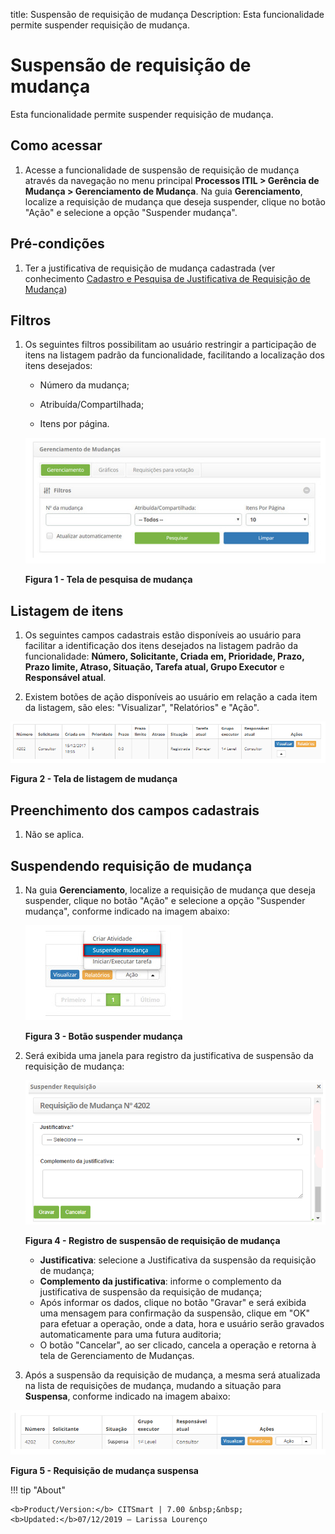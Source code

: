 title: Suspensão de requisição de mudança
Description: Esta funcionalidade permite suspender requisição de mudança.
# Suspensão de requisição de mudança

Esta funcionalidade permite suspender requisição de mudança.

Como acessar
--------------

1. Acesse a funcionalidade de suspensão de requisição de mudança através da navegação no menu principal
**Processos ITIL > Gerência de Mudança > Gerenciamento de Mudança**. Na guia **Gerenciamento**, localize a requisição de
mudança que deseja suspender, clique no botão "Ação" e selecione a opção "Suspender mudança".

Pré-condições
---------------

1. Ter a justificativa de requisição de mudança cadastrada (ver conhecimento 
[Cadastro e Pesquisa de Justificativa de Requisição de Mudança](/pt-br/citsmart-platform-7/processes/change/change-justification.html))

Filtros
----------

1. Os seguintes filtros possibilitam ao usuário restringir a participação de itens na listagem padrão da funcionalidade, 
facilitando a localização dos itens desejados:

    - Número da mudança;

    - Atribuída/Compartilhada;

    - Itens por página.

    ![Pesquisa](images/susp-mud.img1.png)

    **Figura 1 - Tela de pesquisa de mudança**

Listagem de itens
-------------------

1. Os seguintes campos cadastrais estão disponíveis ao usuário para facilitar a identificação dos itens desejados na
listagem padrão da funcionalidade: **Número, Solicitante, Criada em, Prioridade, Prazo, Prazo limite, Atraso, Situação,
Tarefa atual, Grupo Executor** e **Responsável atual**.

2. Existem botões de ação disponíveis ao usuário em relação a cada item da listagem, são eles: "Visualizar", "Relatórios" 
e "Ação".

![Listagem](images/susp-mud.img2.png)

**Figura 2 - Tela de listagem de mudança**

Preenchimento dos campos cadastrais
------------------------------------

1. Não se aplica.

Suspendendo requisição de mudança
-----------------------------------

1. Na guia **Gerenciamento**, localize a requisição de mudança que deseja suspender, clique no botão "Ação" e selecione a opção
"Suspender mudança", conforme indicado na imagem abaixo:

    ![Botão](images/susp-mud.img3.png)
    
    **Figura 3 - Botão suspender mudança**
    
2. Será exibida uma janela para registro da justificativa de suspensão da requisição de mudança:

    ![Suspensão](images/susp-mud.img4.png)
    
    **Figura 4 - Registro de suspensão de requisição de mudança**
    
    - **Justificativa**: selecione a Justificativa da suspensão da requisição de mudança;
    - **Complemento da justificativa**: informe o complemento da justificativa de suspensão da requisição de mudança;
    - Após informar os dados, clique no botão "Gravar" e será exibida uma mensagem para confirmação da suspensão, clique em "OK" 
    para efetuar a operação, onde a data, hora e usuário serão gravados automaticamente para uma futura auditoria;
    - O botão "Cancelar", ao ser clicado, cancela a operação e retorna à tela de Gerenciamento de Mudanças.
    
3. Após a suspensão da requisição de mudança, a mesma será atualizada na lista de requisições de mudança, mudando a
situação para **Suspensa**, conforme indicado na imagem abaixo:

![Suspensa](images/susp-mud.img5.png)

**Figura 5 - Requisição de mudança suspensa**

!!! tip "About"

    <b>Product/Version:</b> CITSmart | 7.00 &nbsp;&nbsp;
    <b>Updated:</b>07/12/2019 – Larissa Lourenço
